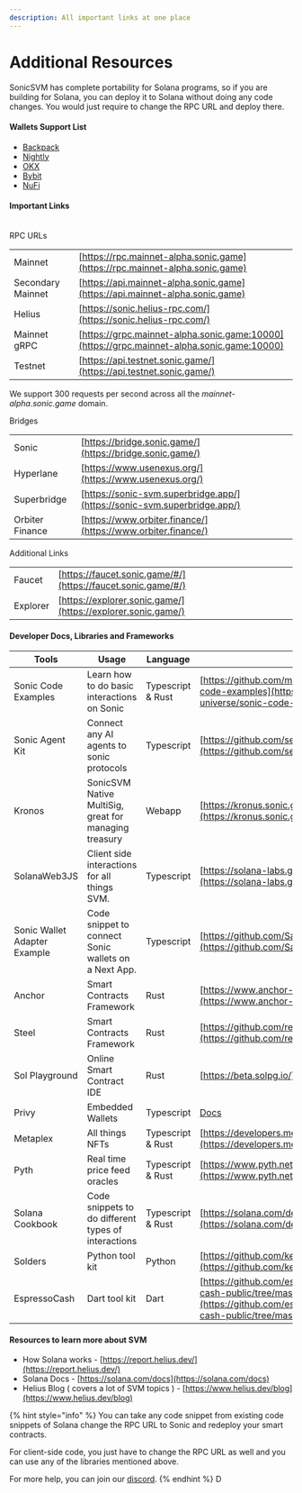 ```yaml
---
description: All important links at one place
---
```


# Additional Resources

SonicSVM has complete portability for Solana programs, so if you are building for Solana, you can deploy it to Solana without doing any code changes. You would just require to change the RPC URL and deploy there.

#### Wallets Support List

* [Backpack](https://backpack.app/)
* [Nightly](https://nightly.app/)
* [OKX](https://www.okx.com/zh-hans/web3/wallet/sonic-svm)
* [Bybit](https://www.bybit.com/en/web3/home)
* [NuFi](https://nu.fi/)

#### Important Links

\
RPC URLs

|                    |                                                                                            |
| ------------------ | ------------------------------------------------------------------------------------------ |
| Mainnet            | [https://rpc.mainnet-alpha.sonic.game](https://rpc.mainnet-alpha.sonic.game)               |
| Secondary Mainnet  | [https://api.mainnet-alpha.sonic.game](https://api.mainnet-alpha.sonic.game)               |
| Helius             | [https://sonic.helius-rpc.com/](https://sonic.helius-rpc.com/)                             |
| Mainnet gRPC       | [https://grpc.mainnet-alpha.sonic.game:10000](https://grpc.mainnet-alpha.sonic.game:10000) |
| Testnet            | [https://api.testnet.sonic.game/](https://api.testnet.sonic.game/)                         |

We support 300 requests per second across all the _mainnet-alpha.sonic.game_ domain.

Bridges

|                 |                                                                          |
| --------------- | ------------------------------------------------------------------------ |
| Sonic           | [https://bridge.sonic.game/](https://bridge.sonic.game/)                 |
| Hyperlane       | [https://www.usenexus.org/](https://www.usenexus.org/)                   |
| Superbridge     | [https://sonic-svm.superbridge.app/](https://sonic-svm.superbridge.app/) |
| Orbiter Finance | [https://www.orbiter.finance/](https://www.orbiter.finance/)             |

Additional Links

|           |                                                              |
| --------- | ------------------------------------------------------------ |
| Faucet    | [https://faucet.sonic.game/#/](https://faucet.sonic.game/#/) |
| Explorer  | [https://explorer.sonic.game/](https://explorer.sonic.game/) |

#### Developer Docs, Libraries and Frameworks

| Tools                        | Usage                                                 | Language          | Links                                                                                                                                                                  |
| ---------------------------- | ----------------------------------------------------- | ----------------- | ---------------------------------------------------------------------------------------------------------------------------------------------------------------------- |
| Sonic Code Examples          | Learn how to do basic interactions on Sonic           | Typescript & Rust | [https://github.com/mirrorworld-universe/sonic-code-examples](https://github.com/mirrorworld-universe/sonic-code-examples)                                             |
| Sonic Agent Kit              | Connect any AI agents to sonic protocols              | Typescript        | [https://github.com/sendaifun/sonic-agent-kit](https://github.com/sendaifun/sonic-agent-kit)                                                                           |
| Kronos                       | SonicSVM Native MultiSig, great for managing treasury | Webapp            | [https://kronus.sonic.game/](https://kronus.sonic.game/)                                                                                                               |
| SolanaWeb3JS                 | Client side interactions for all things SVM.          | Typescript        | [https://solana-labs.github.io/solana-web3.js/](https://solana-labs.github.io/solana-web3.js/)                                                                         |
| Sonic Wallet Adapter Example | Code snippet to connect Sonic wallets on a Next App.  | Typescript        | [https://github.com/Saviour1001/SuperSonicWallet](https://github.com/Saviour1001/SuperSonicWallet)                                                                     |
| Anchor                       | Smart Contracts Framework                             | Rust              | [https://www.anchor-lang.com/docs](https://www.anchor-lang.com/docs)                                                                                                   |
| Steel                        | Smart Contracts Framework                             | Rust              | [https://github.com/regolith-labs/steel](https://github.com/regolith-labs/steel)                                                                                       |
| Sol Playground               | Online Smart Contract IDE                             | Rust              | [https://beta.solpg.io/](https://beta.solpg.io/)                                                                                                                       |
| Privy                        | Embedded Wallets                                      | Typescript        | [Docs](https://docs.privy.io/guide/react/wallets/usage/solana/#custom-svm)                                                                                             |
| Metaplex                     | All things NFTs                                       | Typescript & Rust | [https://developers.metaplex.com/](https://developers.metaplex.com/)                                                                                                   |
| Pyth                         | Real time price feed oracles                          | Typescript & Rust | [https://www.pyth.network/](https://www.pyth.network/)                                                                                                                 |
| Solana Cookbook              | Code snippets to do different types of interactions   | Typescript & Rust | [https://solana.com/developers/cookbook](https://solana.com/developers/cookbook)                                                                                       |
| Solders                      | Python tool kit                                       | Python            | [https://github.com/kevinheavey/solders](https://github.com/kevinheavey/solders)                                                                                       |
| EspressoCash                 | Dart tool kit                                         | Dart              | [https://github.com/espresso-cash/espresso-cash-public/tree/master/packages/solana](https://github.com/espresso-cash/espresso-cash-public/tree/master/packages/solana) |

#### Resources to learn more about SVM

* How Solana works - [https://report.helius.dev/](https://report.helius.dev/)
* Solana Docs - [https://solana.com/docs](https://solana.com/docs)
* Helius Blog ( covers a lot of SVM topics ) - [https://www.helius.dev/blog](https://www.helius.dev/blog)



{% hint style="info" %}
You can take any code snippet from existing code snippets of Solana change the RPC URL to Sonic and redeploy your smart contracts.

For client-side code, you just have to change the RPC URL as well and you can use any of the libraries mentioned above.&#x20;

For more help, you can join our [discord](https://discord.com/invite/eEmTER6qkV).
{% endhint %}
D